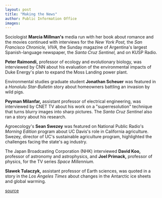 ```yaml
---
layout: post
title: "Making the News"
author: Public Information Office
images:
---
```


Sociologist **Marcia Millman's** media run with her book about romance and the movies continued with interviews for the _New York Post,_ the _San Francisco Chronicle,_ _VIVA,_ the Sunday magazine of Argentina's largest Spanish-language newspaper, the _Santa Cruz Sentinel,_ and on KUSP Radio.

**Peter Raimondi,** professor of ecology and evolutionary biology, was interviewed by CNN about his evaluation of the environmental impacts of Duke Energy's plan to expand the Moss Landing power plant.

Environmental studies graduate student **Jonathan Scheuer** was featured in a _Honolulu Star-Bulletin_ story about homeowners battling an invasion by wild pigs.   
  
**Peyman Milanfar,** assistant professor of electrical engineering, was interviewed by CNET TV about his work on a "superresolution" technique that turns blurry images into sharp pictures. The _Santa Cruz Sentinel_ also ran a story about his research.

Agroecology's **Sean Swezey** was featured on National Public Radio's _Morning Edition_ program about UC Davis's role in California agriculture. Swezey, director of UC's sustainable agriculture program, highlighted the challenges facing the state's ag industry.  
  
The Japan Broadcasting Corporation (NHK) interviewed **David Koo,** professor of astronomy and astrophysics, and **Joel Primack,** professor of physics, for the TV series _Space Millennium._  
  
**Slawek Tulaczyk,** assistant professor of Earth sciences, was quoted in a story in the _Los Angeles Times_ about changes in the Antarctic ice sheets and global warming.  
  
  
[source](http://www1.ucsc.edu/currents/00-01/05-28/makenews.html "Permalink to makenews")
